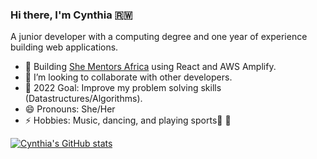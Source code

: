 ### Hi there, I'm Cynthia 🇷🇼 

A junior developer with a computing degree and one year of experience building web applications. 
 
- 🔭 Building [She Mentors Africa](https://github.com/ciradu2204/SheMentorsAfrica) using React and AWS Amplify. 
- 👯 I’m looking to collaborate with other developers.
- :goal_net: 2022 Goal: Improve my problem solving skills (Datastructures/Algorithms). 
- 😄 Pronouns: She/Her
- ⚡ Hobbies: Music, dancing, and playing sports:basketball: :volleyball:

[![Cynthia's GitHub stats](https://github-readme-stats.vercel.app/api?username=ciradu2204&show_icons=true&theme=cobalt&count_private=true)](https://github.com/anuraghazra/github-readme-stats)


